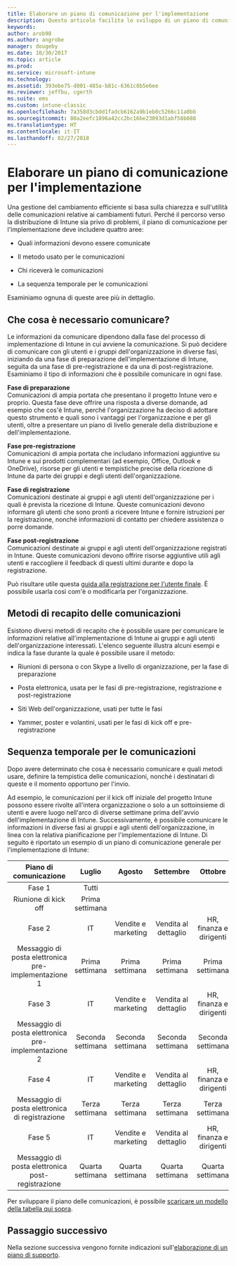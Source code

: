 ```yaml
---
title: Elaborare un piano di comunicazione per l'implementazione
description: Questo articolo facilita lo sviluppo di un piano di comunicazione per l'implementazione della distribuzione di Intune.
keywords: 
author: arob98
ms.author: angrobe
manager: dougeby
ms.date: 10/30/2017
ms.topic: article
ms.prod: 
ms.service: microsoft-intune
ms.technology: 
ms.assetid: 393ebe75-d001-485a-b81c-6361c8b5e6ee
ms.reviewer: jeffbu, cgerth
ms.suite: ems
ms.custom: intune-classic
ms.openlocfilehash: 7a358d3cbdd1fadcb6162a9b1eb0c5266c11a0bb
ms.sourcegitcommit: 80a2eefc1896a42cc2bc16be23093d1abf58b088
ms.translationtype: HT
ms.contentlocale: it-IT
ms.lasthandoff: 02/27/2018
---
```

# <a name="develop-a-rollout-communication-plan"></a>Elaborare un piano di comunicazione per l'implementazione

Una gestione del cambiamento efficiente si basa sulla chiarezza e sull'utilità delle comunicazioni relative ai cambiamenti futuri. Perché il percorso verso la distribuzione di Intune sia privo di problemi, il piano di comunicazione per l'implementazione deve includere quattro aree:

-   Quali informazioni devono essere comunicate

-   Il metodo usato per le comunicazioni

-   Chi riceverà le comunicazioni

-   La sequenza temporale per le comunicazioni

Esaminiamo ognuna di queste aree più in dettaglio.

## <a name="what-needs-to-be-communicated"></a>Che cosa è necessario comunicare?

Le informazioni da comunicare dipendono dalla fase del processo di implementazione di Intune in cui avviene la comunicazione. Si può decidere di comunicare con gli utenti e i gruppi dell'organizzazione in diverse fasi, iniziando da una fase di preparazione dell'implementazione di Intune, seguita da una fase di pre-registrazione e da una di post-registrazione. Esaminiamo il tipo di informazioni che è possibile comunicare in ogni fase.

**Fase di preparazione** <br/>Comunicazioni di ampia portata che presentano il progetto Intune vero e proprio. Questa fase deve offrire una risposta a diverse domande, ad esempio che cos'è Intune, perché l'organizzazione ha deciso di adottare questo strumento e quali sono i vantaggi per l'organizzazione e per gli utenti, oltre a presentare un piano di livello generale della distribuzione e dell'implementazione.

**Fase pre-registrazione**<br/> Comunicazioni di ampia portata che includano informazioni aggiuntive su Intune e sui prodotti complementari (ad esempio, Office, Outlook e OneDrive), risorse per gli utenti e tempistiche precise della ricezione di Intune da parte dei gruppi e degli utenti dell'organizzazione.

**Fase di registrazione**<br/> Comunicazioni destinate ai gruppi e agli utenti dell'organizzazione per i quali è prevista la ricezione di Intune. Queste comunicazioni devono informare gli utenti che sono pronti a ricevere Intune e fornire istruzioni per la registrazione, nonché informazioni di contatto per chiedere assistenza o porre domande.

**Fase post-registrazione**<br/> Comunicazioni destinate ai gruppi e agli utenti dell'organizzazione registrati in Intune. Queste comunicazioni devono offrire risorse aggiuntive utili agli utenti e raccogliere il feedback di questi ultimi durante e dopo la registrazione.

Può risultare utile questa [guida alla registrazione per l'utente finale](https://gallery.technet.microsoft.com/Intune-End-User-Enrollment-3a0c9b0c?WT.mc_id=Blog_Intune_General_PCIT). È possibile usarla così com'è o modificarla per l'organizzazione.

## <a name="communication-delivery-methods"></a>Metodi di recapito delle comunicazioni

Esistono diversi metodi di recapito che è possibile usare per comunicare le informazioni relative all'implementazione di Intune ai gruppi e agli utenti dell'organizzazione interessati. L'elenco seguente illustra alcuni esempi e indica la fase durante la quale è possibile usare il metodo:

-   Riunioni di persona o con Skype a livello di organizzazione, per la fase di preparazione

-   Posta elettronica, usata per le fasi di pre-registrazione, registrazione e post-registrazione

-   Siti Web dell'organizzazione, usati per tutte le fasi

-   Yammer, poster e volantini, usati per le fasi di kick off e pre-registrazione

## <a name="communications-timeline"></a>Sequenza temporale per le comunicazioni

Dopo avere determinato che cosa è necessario comunicare e quali metodi usare, definire la tempistica delle comunicazioni, nonché i destinatari di queste e il momento opportuno per l'invio.

Ad esempio, le comunicazioni per il kick off iniziale del progetto Intune possono essere rivolte all'intera organizzazione o solo a un sottoinsieme di utenti e avere luogo nell'arco di diverse settimane prima dell'avvio dell'implementazione di Intune. Successivamente, è possibile comunicare le informazioni in diverse fasi ai gruppi e agli utenti dell'organizzazione, in linea con la relativa pianificazione per l'implementazione di Intune. Di seguito è riportato un esempio di un piano di comunicazione generale per l'implementazione di Intune:

  | **Piano di comunicazione** | **Luglio** | **Agosto** | **Settembre** | **Ottobre** |
|:---:|:---:|:---:|:---:|:---:|
| Fase 1  | Tutti |  |  |  |                                                         
| Riunione di kick off | Prima settimana |  |  |  |                                                         
| Fase 2 | IT | Vendite e marketing | Vendita al dettaglio | HR, finanza e dirigenti |
| Messaggio di posta elettronica pre-implementazione 1 | Prima settimana | Prima settimana | Prima settimana | Prima settimana |
| Fase 3 | IT | Vendite e marketing | Vendita al dettaglio | HR, finanza e dirigenti |
| Messaggio di posta elettronica pre-implementazione 2 | Seconda settimana | Seconda settimana | Seconda settimana | Seconda settimana |
| Fase 4 | IT | Vendite e marketing | Vendita al dettaglio | HR, finanza e dirigenti |
| Messaggio di posta elettronica di registrazione | Terza settimana | Terza settimana | Terza settimana | Terza settimana |
| Fase 5 | IT | Vendite e marketing | Vendita al dettaglio | HR, finanza e dirigenti |
| Messaggio di posta elettronica post-registrazione | Quarta settimana | Quarta settimana | Quarta settimana | Quarta settimana |

Per sviluppare il piano delle comunicazioni, è possibile [scaricare un modello della tabella qui sopra](https://gallery.technet.microsoft.com/Intune-deployment-planning-fae156c2?redir=0).

## <a name="next-step"></a>Passaggio successivo

Nella sezione successiva vengono fornite indicazioni sull'[elaborazione di un piano di supporto](planning-guide-support-plan.md).
